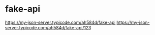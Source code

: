 # fake-api

https://my-json-server.typicode.com/ah584d/fake-api
https://my-json-server.typicode.com/ah584d/fake-api/123
